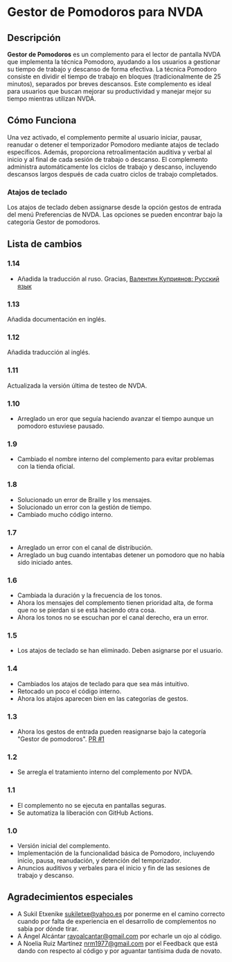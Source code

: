 # Gestor de Pomodoros para NVDA

## Descripción

**Gestor de Pomodoros** es un complemento para el lector de pantalla NVDA que implementa la técnica Pomodoro, ayudando a los usuarios a gestionar su tiempo de trabajo y descanso de forma efectiva. La técnica Pomodoro consiste en dividir el tiempo de trabajo en bloques (tradicionalmente de 25 minutos), separados por breves descansos. Este complemento es ideal para usuarios que buscan mejorar su productividad y manejar mejor su tiempo mientras utilizan NVDA.

## Cómo Funciona

Una vez activado, el complemento permite al usuario iniciar, pausar, reanudar o detener el temporizador Pomodoro mediante atajos de teclado específicos. Además, proporciona retroalimentación auditiva y verbal al inicio y al final de cada sesión de trabajo o descanso. El complemento administra automáticamente los ciclos de trabajo y descanso, incluyendo descansos largos después de cada cuatro ciclos de trabajo completados.

### Atajos de teclado
Los atajos de teclado deben assignarse desde la opción gestos de entrada del menú Preferencias de NVDA. Las opciones se pueden encontrar bajo la categoría Gestor de pomodoros.

## Lista de cambios
### 1.14
- Añadida la traducción al ruso. Gracias, [Валентин Куприянов: Русский язык](https://nvda.ru/)
### 1.13
Añadida documentación en inglés.
### 1.12
Añadida traducción al inglés.
### 1.11
Actualizada la versión última de testeo de NVDA.
### 1.10
- Arreglado un eror que seguía haciendo avanzar el tiempo aunque un pomodoro estuviese pausado.

### 1.9
- Cambiado el nombre interno del complemento para evitar problemas con la tienda oficial.

### 1.8
- Solucionado un error de Braille y los mensajes.
- Solucionado un error con la gestión de tiempo.
- Cambiado mucho código interno.

### 1.7
- Arreglado un error con el canal de distribución.
- Arreglado un bug cuando intentabas detener un pomodoro que no había sido iniciado antes.

### 1.6
- Cambiada la duración y la frecuencia de los tonos.
- Ahora los mensajes del complemento tienen prioridad alta, de forma que no se pierdan si se está haciendo otra cosa.
- Ahora los tonos no se escuchan por el canal derecho, era un error.

### 1.5
- Los atajos de teclado se han eliminado. Deben asignarse por el usuario.

### 1.4
- Cambiados los atajos de teclado para que sea más intuitivo.
- Retocado un poco el código interno.
- Ahora los atajos aparecen bien en las categorías de gestos.

### 1.3
- Ahora los gestos de entrada pueden reasignarse bajo la categoría "Gestor de pomodoros". [PR #1](https://github.com/jpavonabian/Gestor-de-Pomodoros/pull/1)
### 1.2
- Se arregla el tratamiento interno del complemento por NVDA.
### 1.1
- El complemento no se ejecuta en pantallas seguras.
- Se automatiza la liberación con GitHub Actions.

### 1.0

- Versión inicial del complemento.
- Implementación de la funcionalidad básica de Pomodoro, incluyendo inicio, pausa, reanudación, y detención del temporizador.
- Anuncios auditivos y verbales para el inicio y fin de las sesiones de trabajo y descanso.

## Agradecimientos especiales
- A Sukil Etxenike <sukiletxe@yahoo.es> por ponerme en el camino correcto cuando por falta de experiencia en el desarrollo de complementos no sabía por dónde tirar.
- A Ángel Alcántar <rayoalcantar@gmail.com> por echarle un ojo al código.
- A Noelia Ruiz Martínez <nrm1977@gmail.com> por el Feedback que está dando con respecto al código y por aguantar tantísima duda de novato.

